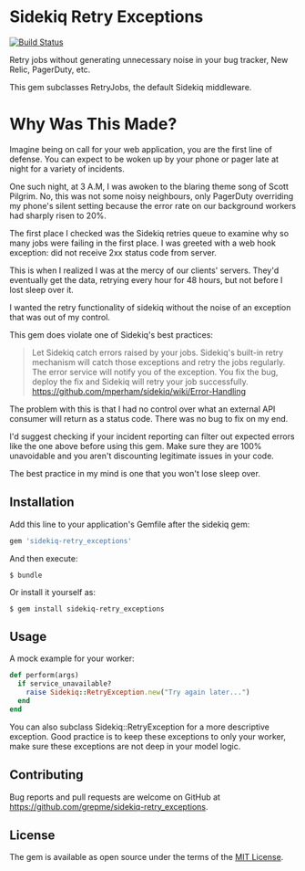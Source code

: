 # Sidekiq Retry Exceptions

[![Build Status](https://travis-ci.org/grepme/sidekiq-retry_exceptions.svg?branch=master)](https://travis-ci.org/grepme/sidekiq-retry_exceptions)

Retry jobs without generating unnecessary noise in your bug tracker, New Relic, PagerDuty, etc.

This gem subclasses RetryJobs, the default Sidekiq middleware.

# Why Was This Made?

Imagine being on call for your web application, you are the first line of defense.
You can expect to be woken up by your phone or pager late at night for a variety of incidents.

One such night, at 3 A.M, I was awoken to the blaring theme song of Scott Pilgrim.
No, this was not some noisy neighbours, only PagerDuty overriding my phone's silent setting
because the error rate on our background workers had sharply risen to 20%.

The first place I checked was the Sidekiq retries queue to examine why
so many jobs were failing in the first place. I was greeted with a web hook exception:
did not receive 2xx status code from server.

This is when I realized I was at the mercy of our clients' servers. They'd eventually
get the data, retrying every hour for 48 hours, but not before I lost sleep over it.

I wanted the retry functionality of sidekiq without the noise of an exception that
was out of my control.

This gem does violate one of Sidekiq's best practices:

> Let Sidekiq catch errors raised by your jobs. Sidekiq's built-in retry mechanism will catch those exceptions and retry the jobs regularly. The error service will notify you of the exception. You fix the bug, deploy the fix and Sidekiq will retry your job successfully.
> https://github.com/mperham/sidekiq/wiki/Error-Handling

The problem with this is that I had no control over what an external API consumer
will return as a status code. There was no bug to fix on my end.

I'd suggest checking if your incident reporting can filter out expected errors
like the one above before using this gem. Make sure they are 100% unavoidable
and you aren't discounting legitimate issues in your code.

The best practice in my mind is one that you won't lose sleep over.

## Installation

Add this line to your application's Gemfile after the sidekiq gem:

```ruby
gem 'sidekiq-retry_exceptions'
```

And then execute:

    $ bundle

Or install it yourself as:

    $ gem install sidekiq-retry_exceptions

## Usage

A mock example for your worker:

```ruby
def perform(args)
  if service_unavailable?
    raise Sidekiq::RetryException.new("Try again later...")
  end
end
```

You can also subclass Sidekiq::RetryException for a more descriptive exception.
Good practice is to keep these exceptions to only your worker, make sure
these exceptions are not deep in your model logic.

## Contributing

Bug reports and pull requests are welcome on GitHub at https://github.com/grepme/sidekiq-retry_exceptions.


## License

The gem is available as open source under the terms of the [MIT License](http://opensource.org/licenses/MIT).
